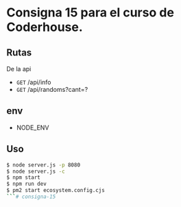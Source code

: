 # Consigna 15 para el curso de Coderhouse.

## Rutas

De la api

- `GET` /api/info
- `GET` /api/randoms?cant=?

## env

- NODE_ENV

## Uso

```bash
$ node server.js -p 8080
$ node server.js -c
$ npm start
$ npm run dev
$ pm2 start ecosystem.config.cjs
```# consigna-15
